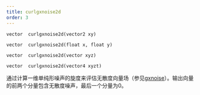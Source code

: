 ```yaml
---
title: curlgxnoise2d
order: 3
---
```

`vector  curlgxnoise2d(vector2 xy)`

`vector  curlgxnoise2d(float x, float y)`

`vector  curlgxnoise2d(vector xyz)`

`vector  curlgxnoise2d(vector4 xyzt)`

通过计算一维单纯形噪声的旋度来评估无散度向量场（参见[gxnoise](/zh-cn/houdini-vex/noise-and-randomness/gxnoise "评估单纯形噪声场")）。输出向量的前两个分量包含无散度噪声，最后一个分量为0。
